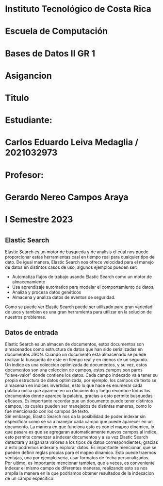 # Instituto Tecnológico de Costa Rica

# Escuela de Computación

# Bases de Datos II GR 1

# Asigancion

# Titulo

# Estudiante: 
# Carlos Eduardo Leiva Medaglia / 2021032973

# Profesor: 
# Gerardo Nereo Campos Araya

# I Semestre 2023
# 
# 
# 
# 
# 
# 
# 
# 
# 
# 
# 
# 
# 
# 
# 
# 
# 
# 
# 
# 
# 
# 
## Elastic Search  

Elastic Search es un motor de busqueda y de analisis el cual nos puede proporcionar estas herramientas casi en tiempo real para cualquier tipo de dato. De igual manera, Elastic Search nos ofrece velocidad para el manejo de datos en distintos casos de uso, algunos ejemplos pueden ser:

* Automatiza flujos de trabajo usando Elastic Search como un motor de almacenamiento
* Usa aprendizaje automatico para modelar el comportamiento de datos.
* Analiza y procesa datos genéticos
* Almacena y analiza datos de eventos de seguridad.  

Como se puede ver Elastic Search puede ser utilizado para gran variedad de usos y tambien es una gran herramienta para utilizar en la solucion de nuestros problemas.

## Datos de entrada
Elastic Search es un almacen de documentos, estos documentos son almacenados como estructura de datos que han sido serializadas en documentos JSON. Cuando un documento esta almacenado se puede realizar la busqueda de este en tiempo real y en menos de un segundo.  
Un indice es una coleccion optimizada de documentos, y su vez, estos documentos son una coleccion de campos, estos campos son pares "clave-valor" donde contiene los datos. Cada campo indexado va a tener su propia estructura de datos optimizada, por ejemplo, los campos de texto se almacenan en indices invertidos, esto lo que hace es enumerar cada palabra unica que aparece en un documento y luego reconoce todos los documentos donde aparece la palabra, gracias a esto permite busquedas eficaces. Es importante recordar que un documento puede tener distintos campos, los cuales pueden ser manejados de distintas maneras, como lo fue mencionado con los campos de texto.  
Sin embargo, Elastic Search nos da la posibilidad de poder indexar sin especificar como se va a manejar cada campo que puede aparecer en un documento. La manera en que funciona esto es con el mapeo dinamico, lo que pasara es que se agregaran automaticamente nuevos campos al indice, esto permite comenzar a indexar documentos y a su vez Elastic Search detectara y asiganara valores a los tipos de datos correspondientes, gracias a esto podremos indexar y explorar datos.
Es importante mencionar, que se pueden definir reglas propias para el mapeo dinamico. Esto puede traernos ventajas, una por ejemplo seria, usar formatos de fecha personalizados.  
Por ultimo, es importante mencionar tambien, que a veces, es conveniente indexar el mismo campo de diferentes maneras, realizando esto se nos amplia la manera en la que podriamos obtener resultados de la indexacion de un campo especifico.









